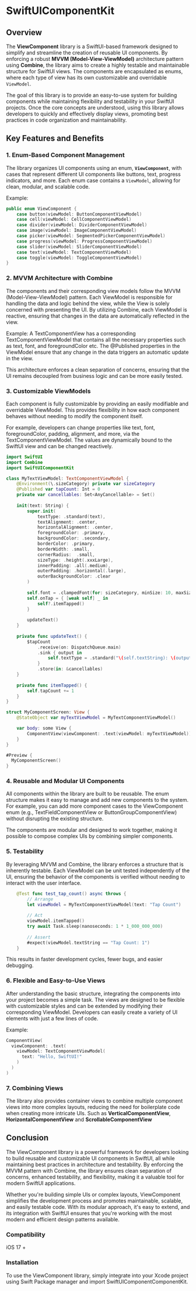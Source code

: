 # SwiftUIComponentKit

## Overview

The **ViewComponent** library is a SwiftUI-based framework designed to simplify and streamline the creation of reusable UI components. By enforcing a robust **MVVM (Model-View-ViewModel)** architecture pattern using **Combine**, the library aims to create a highly testable and maintainable structure for SwiftUI views. The components are encapsulated as enums, where each type of view has its own customizable and overridable `ViewModel`.

The goal of this library is to provide an easy-to-use system for building components while maintaining flexibility and testability in your SwiftUI projects. Once the core concepts are understood, using this library allows developers to quickly and effectively display views, promoting best practices in code organization and maintainability.

## Key Features and Benefits

### 1. **Enum-Based Component Management**

The library organizes UI components using an enum, **`ViewComponent`**, with cases that represent different UI components like buttons, text, progress indicators, and more. Each enum case contains a `ViewModel`, allowing for clean, modular, and scalable code.

Example:
```swift
public enum ViewComponent {
    case button(viewModel: ButtonComponentViewModel)
    case cell(viewModel: CellComponentViewModel)
    case divider(viewModel: DividerComponentViewModel)
    case image(viewModel: ImageComponentViewModel)
    case picker(viewModel: SegmentedPickerComponentViewModel)
    case progress(viewModel: ProgressComponentViewModel)
    case slider(viewModel: SliderComponentViewModel)
    case text(viewModel: TextComponentViewModel)
    case toggle(viewModel: ToggleComponentViewModel)
}
```

### 2. MVVM Architecture with Combine
The components and their corresponding view models follow the MVVM (Model-View-ViewModel) pattern. Each ViewModel is responsible for handling the data and logic behind the view, while the View is solely concerned with presenting the UI. By utilizing Combine, each ViewModel is reactive, ensuring that changes in the data are automatically reflected in the view.

Example: A TextComponentView has a corresponding TextComponentViewModel that contains all the necessary properties such as text, font, and foregroundColor etc. The @Published properties in the ViewModel ensure that any change in the data triggers an automatic update in the view.

This architecture enforces a clean separation of concerns, ensuring that the UI remains decoupled from business logic and can be more easily tested.

### 3. Customizable ViewModels
Each component is fully customizable by providing an easily modifiable and overridable ViewModel. This provides flexibility in how each component behaves without needing to modify the component itself.

For example, developers can change properties like text, font, foregroundColor, padding, alignment, and more, via the TextComponentViewModel. The values are dynamically bound to the SwiftUI view and can be changed reactively.

```swift 
import SwiftUI
import Combine
import SwiftUIComponentKit

class MyTextViewModel: TextComponentViewModel {
    @Environment(\.sizeCategory) private var sizeCategory
    @Published var tapCount: Int = 0
    private var cancellables: Set<AnyCancellable> = Set()
    
    init(text: String) {
        super.init(
            textType: .standard(text),
            textAlignment: .center,
            horizontalAlignment: .center,
            foregroundColor: .primary,
            backgroundColor: .secondary,
            borderColor: .primary,
            borderWidth: .small,
            cornerRadius:  .small,
            sizeType: .height(.xxxLarge),
            innerPadding: .all(.medium),
            outerPadding: .horizontal(.large),
            outerBackgroundColor: .clear
        )
        
        self.font = .clampedFont(for: sizeCategory, minSize: 10, maxSize: 24, weight: .bold)
        self.onTap = { [weak self] _ in
            self?.itemTapped()
        }
        
        updateText()
    }
    
    private func updateText() {
        $tapCount
            .receive(on: DispatchQueue.main)
            .sink { output in
                self.textType = .standard("\(self.textString): \(output)")
            }
            .store(in: &cancellables)
    }
    
    private func itemTapped() {
        self.tapCount += 1
    }
}

struct MyComponentScreen: View {
    @StateObject var myTextViewModel = MyTextComponentViewModel()

    var body: some View {
        ComponentView(viewComponent: .text(viewModel: myTextViewModel))
    }
}

#Preview {
  MyComponentScreen()
}
```

### 4. Reusable and Modular UI Components
All components within the library are built to be reusable. The enum structure makes it easy to manage and add new components to the system. For example, you can add more component cases to the ViewComponent enum (e.g., TextFieldComponentView or ButtonGroupComponentView) without disrupting the existing structure.

The components are modular and designed to work together, making it possible to compose complex UIs by combining simpler components.

### 5. Testability
By leveraging MVVM and Combine, the library enforces a structure that is inherently testable. Each ViewModel can be unit tested independently of the UI, ensuring the behavior of the components is verified without needing to interact with the user interface.

```swift
    @Test func test_tap_count() async throws {
        // Arrange
        let viewModel = MyTextComponentViewModel(text: "Tap Count")
        
        // Act
        viewModel.itemTapped()
        try await Task.sleep(nanoseconds: 1 * 1_000_000_000)
        
        // Assert
        #expect(viewModel.textString == "Tap Count: 1")
    }
```

This results in faster development cycles, fewer bugs, and easier debugging.

### 6. Flexible and Easy-to-Use Views
After understanding the basic structure, integrating the components into your project becomes a simple task. The views are designed to be flexible with customizable styles and can be extended by modifying their corresponding ViewModel. Developers can easily create a variety of UI elements with just a few lines of code.

Example: 

```swift
ComponentView(
  viewComponent: .text(
    viewModel: TextComponentViewModel(
      text: "Hello, SwiftUI!"
    )
  )
)
```

### 7. Combining Views
The library also provides container views to combine multiple component views into more complex layouts, reducing the need for boilerplate code when creating more intricate UIs.  Such as **VerticalComponentView**, **HorizontalComponentView** and **ScrollableComponentView**

## Conclusion

The ViewComponent library is a powerful framework for developers looking to build reusable and customizable UI components in SwiftUI, all while maintaining best practices in architecture and testability. By enforcing the MVVM pattern with Combine, the library ensures clean separation of concerns, enhanced testability, and flexibility, making it a valuable tool for modern SwiftUI applications.

Whether you're building simple UIs or complex layouts, ViewComponent simplifies the development process and promotes maintainable, scalable, and easily testable code. With its modular approach, it's easy to extend, and its integration with SwiftUI ensures that you're working with the most modern and efficient design patterns available.

### Compatibility 

iOS 17 +

### Installation

To use the ViewComponent library, simply integrate into your Xcode project using Swift Package manager and import SwiftUIComponentComponentKit.
